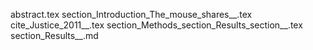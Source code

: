 abstract.tex
section_Introduction_The_mouse_shares__.tex
cite_Justice_2011__.tex
section_Methods_section_Results_section__.tex
section_Results__.md